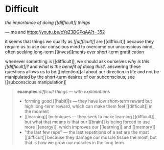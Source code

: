 # Difficult

_the importance of doing [[difficult]] things_

&mdash; me and <https://youtu.be/oYeZ3DGPqAA?t=352>

it seems that things we qualify as _[[difficult]]_ are [[difficult]] because they require us to use our conscious mind to overcome our unconscious mind, often seeking long-term [[invest]]ments over short-term gratification

whenever something is [[difficult]], we should ask ourselves _why is this [[difficult]]?_ and _what is the benefit of doing this?_. answering these questions allows us to be [[intention]]al about our direction in life and not be manipulated by the short-term desires of our subconscious, see [[subconscious manipulation]]

> **examples** _difficult things &mdash; with explanations_
>
> - forming good [[habit]]s &mdash; they have low short-term reward but high long-term reward, which can make them feel [[difficult]] in the moment
> - [[learning]] techniques &mdash; they seek to make learning [[difficult]], but what that means is that our [[brain]] is being forced to use more [[energy]], which improves our [[learning]] and [[memory]]
> - "the last few reps" &mdash; the last repetitions of a set are the most [[difficult]] because they damage our muscle tissue the most, but that is how we grow our muscles in the long term
